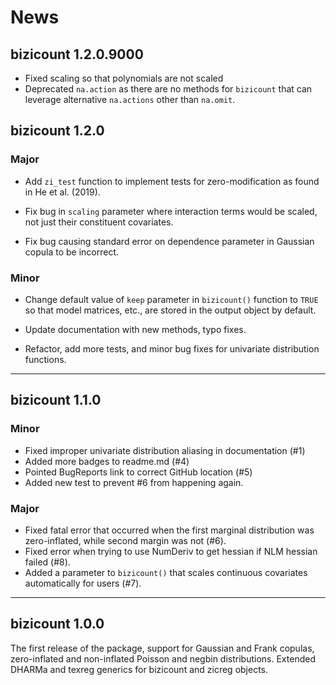 # News

## bizicount 1.2.0.9000 

* Fixed scaling so that polynomials are not scaled 
* Deprecated `na.action` as there are no methods for `bizicount` that can
leverage alternative `na.actions` other than `na.omit`. 

## bizicount 1.2.0 

### Major 

* Add `zi_test` function to implement tests for zero-modification as found in 
He et al. (2019).

* Fix bug in `scaling` parameter where interaction terms would be scaled, not
just their constituent covariates. 

* Fix bug causing standard error on dependence parameter in Gaussian copula 
to be incorrect. 


### Minor 

* Change default value of `keep` parameter in `bizicount()` function to `TRUE`
so that model matrices, etc., are stored in the output object by default. 

* Update documentation with new methods, typo fixes.

* Refactor, add more tests, and minor bug fixes for univariate distribution functions.




***

## bizicount 1.1.0
### Minor
* Fixed improper univariate distribution aliasing in documentation (#1)
* Added more badges to readme.md (#4)
* Pointed BugReports link to correct GitHub location (#5)
* Added new test to prevent #6 from happening again. 

### Major
* Fixed fatal error that occurred when the first marginal distribution was zero-inflated,
 while second margin was not (#6). 
* Fixed error when trying to use NumDeriv to get hessian if NLM hessian failed (#8).
* Added a parameter to `bizicount()` that scales continuous covariates automatically
for users (#7). 

***

## bizicount 1.0.0

The first release of the package, support for Gaussian and Frank copulas,
zero-inflated and non-inflated Poisson and negbin distributions. Extended
DHARMa and texreg generics for bizicount and zicreg objects.

